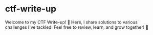 # ctf-write-up
Welcome to my CTF Write-up! 🎯 Here, I share solutions to various challenges I've tackled. Feel free to review, learn, and grow together! 🚀
